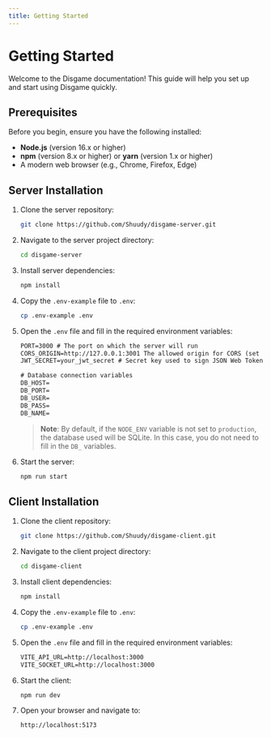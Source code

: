 ```yaml
---
title: Getting Started
---
```


# Getting Started

Welcome to the Disgame documentation! This guide will help you set up and start using Disgame quickly.

## Prerequisites

Before you begin, ensure you have the following installed:

- **Node.js** (version 16.x or higher)
- **npm** (version 8.x or higher) or **yarn** (version 1.x or higher)
- A modern web browser (e.g., Chrome, Firefox, Edge)

## Server Installation

1. Clone the server repository:
    ```bash
    git clone https://github.com/Shuudy/disgame-server.git
    ```

2. Navigate to the server project directory:
    ```bash
    cd disgame-server
    ```

3. Install server dependencies:
    ```bash
    npm install
    ```

4. Copy the `.env-example` file to `.env`:
    ```bash
    cp .env-example .env
    ```

5. Open the `.env` file and fill in the required environment variables:
    ```txt
    PORT=3000 # The port on which the server will run
    CORS_ORIGIN=http://127.0.0.1:3001 The allowed origin for CORS (set to "*" for development)
    JWT_SECRET=your_jwt_secret # Secret key used to sign JSON Web Tokens

    # Database connection variables
    DB_HOST=
    DB_PORT=
    DB_USER=
    DB_PASS=
    DB_NAME=
    ```

    > **Note**: By default, if the `NODE_ENV` variable is not set to `production`, the database used will be SQLite. In this case, you do not need to fill in the `DB_` variables.

6. Start the server:
    ```bash
    npm run start
    ```

## Client Installation

1. Clone the client repository:
    ```bash
    git clone https://github.com/Shuudy/disgame-client.git
    ```

2. Navigate to the client project directory:
    ```bash
    cd disgame-client
    ```

3. Install client dependencies:
    ```bash
    npm install
    ```

4. Copy the `.env-example` file to `.env`:
    ```bash
    cp .env-example .env
    ```

5. Open the `.env` file and fill in the required environment variables:
    ```txt
    VITE_API_URL=http://localhost:3000
    VITE_SOCKET_URL=http://localhost:3000
    ```

6. Start the client:
   ```bash
   npm run dev
   ```

7. Open your browser and navigate to:
   ```sh
   http://localhost:5173
   ```
